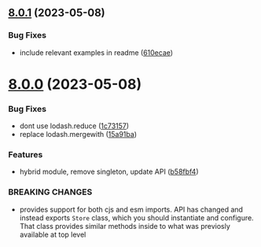 ## [8.0.1](https://github.com/makeomatic/ms-conf/compare/v8.0.0...v8.0.1) (2023-05-08)


### Bug Fixes

* include relevant examples in readme ([610ecae](https://github.com/makeomatic/ms-conf/commit/610ecae557c3059cdaf3f7aa1bcea5db96e7dbbc))

# [8.0.0](https://github.com/makeomatic/ms-conf/compare/v7.0.2...v8.0.0) (2023-05-08)


### Bug Fixes

* dont use lodash.reduce ([1c73157](https://github.com/makeomatic/ms-conf/commit/1c73157a8956f2ebad65c17d871baf640b7dcc25))
* replace lodash.mergewith ([15a91ba](https://github.com/makeomatic/ms-conf/commit/15a91ba754f1440d4377d21ae68ec6096c3e57e4))


### Features

* hybrid module, remove singleton, update API ([b58fbf4](https://github.com/makeomatic/ms-conf/commit/b58fbf47a6966e68391fbbf8d6ef50658417d1de))


### BREAKING CHANGES

* provides support for both cjs and esm imports.
API has changed and instead exports `Store` class, which you should instantiate and configure.
That class provides similar methods inside to what was previosly available at top level
